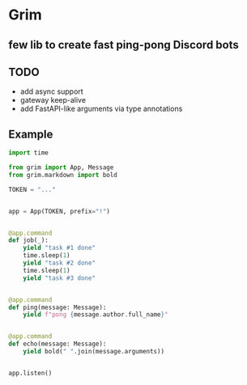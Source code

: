 # Grim
## few lib to create fast ping-pong Discord bots

## TODO

* add async support
* gateway keep-alive
* add FastAPI-like arguments via type annotations

## Example

```py
import time

from grim import App, Message
from grim.markdown import bold

TOKEN = "..."


app = App(TOKEN, prefix="!")


@app.command
def job(_):
    yield "task #1 done"
    time.sleep(1)
    yield "task #2 done"
    time.sleep(1)
    yield "task #3 done"


@app.command
def ping(message: Message):
    yield f"pong {message.author.full_name}"


@app.command
def echo(message: Message):
    yield bold(" ".join(message.arguments))


app.listen()


```
